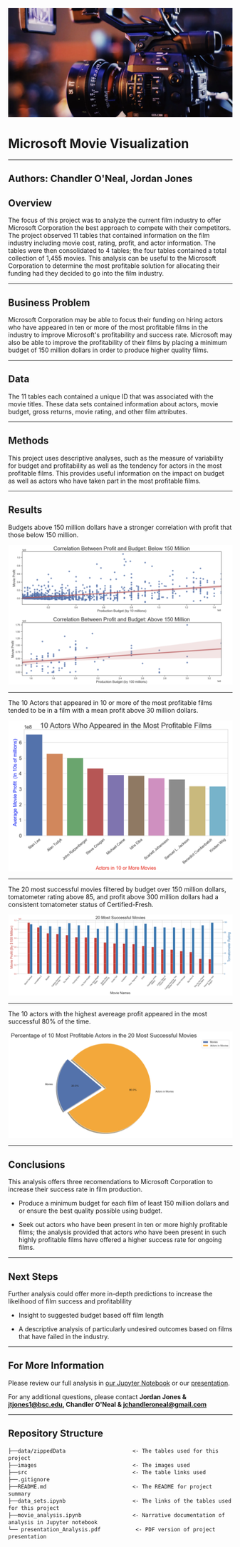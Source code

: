 ![camera_cover](images/camera_cover.png)


# Microsoft Movie Visualization 
---
**Authors**: Chandler O'Neal, Jordan Jones
---

## Overview

The focus of this project was to analyze the current film industry to offer Microsoft Corporation the best approach to compete with their competitors. The project observed 11 tables that contained information on the film industry including movie cost, rating, profit, and actor information. The tables were then consolidated to 4 tables; the four tables contained a total collection of 1,455 movies. This analysis can be useful to the Microsoft Corporation to determine the most profitable solution for allocating their funding had they decided to go into the film industry. 

---

## Business Problem

Microsoft Corporation may be able to focus their funding on hiring actors who have appeared in ten or more of the most profitable films in the industry to improve Microsoft's profitability and success rate. Microsoft may also be able to improve the profitability of their films by placing a minimum budget of 150 million dollars in order to produce higher quality films. 

---

## Data

The 11 tables each contained a unique ID that was associated with the movie titles. These data sets contained information about actors, movie budget, gross returns, movie rating, and other film attributes.

---

## Methods

This project uses descriptive analyses, such as the measure of variability for budget and profitability as well as the tendency for actors in the most profitable films. This provides useful information on the impact on budget as well as actors who have taken part in the most profitable films. 

---

## Results

Budgets above 150 million dollars have a stronger correlation with profit that those below 150 million. 

![regression plot](images/regression.png)

---

The 10 Actors that appeared in 10 or more of the most profitable films tended to be in a film with a mean profit above 30 million dollars.

![actor bar plot](images/bar_plot.png)

---

The 20 most successful movies filtered by budget over 150 million dollars, tomatometer rating above 85, and profit above 300 million dollars had a consistent tomatometer status of Certified-Fresh.

![top 20 bar plot](images/20_bar_plot.png)

---

The 10 actors with the highest avereage profit appeared in the most successful 80% of the time. 

![pie plot](images/pie_plot.png)


---

## Conclusions


This analysis offers three recomendations to Microsoft Corporation to increase their success rate in film production.

* Produce a minimum budget for each film of least 150 million dollars and or ensure the best quality possible using budget. 

* Seek out actors who have been present in ten or more highly profitable films; the analysis provided that actors who have been present in such highly profitable films have offered a higher success rate for ongoing films.



---

## Next Steps


Further analysis could offer more in-depth predictions to increase the likelihood of film success and profitablility

* Insight to suggested budget based off film length 

* A descriptive analysis of particularly undesired outcomes based on films that have failed in the industry.


---

## For More Information


Please review our full analysis in [our Jupyter Notebook](./microsoft_movie_analysis.ipynb) or our [presentation](./DS_Project_Presentation.pdf).

For any additional questions, please contact **Jordan Jones & jtjones1@bsc.edu, Chandler O'Neal & jchandleroneal@gmail.com**


---

## Repository Structure


```
├──data/zippedData                     <- The tables used for this project 
├──images                              <- The images used 
├──src                                 <- The table links used 
├──.gitignore       
├──README.md                           <- The README for project summary
├──data_sets.ipynb                     <- The links of the tables used for this project 
├──movie_analysis.ipynb                <- Narrative documentation of analysis in Jupyter notebook
└── presentation_Analysis.pdf           <- PDF version of project presentation
```